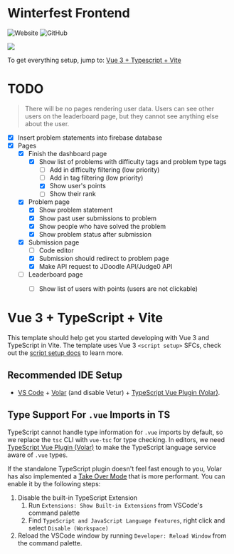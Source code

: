 # Winterfest Frontend 

<img alt="Website" src="https://img.shields.io/website?label=website&logo=vercel&style=plastic&up_message=online&url=https%3A%2F%2Fwinterfest-ayj.vercel.app">
<img alt="GitHub" src="https://img.shields.io/github/license/m1iang/winterfest-frontend?style=plastic">

![](winterfest-image.png)

To get everything setup, jump to: [Vue 3 + Typescript + Vite](#vue-3-typescript-vite)


# TODO

> There will be no pages rendering user data.
> Users can see other users on the leaderboard page, but they cannot see anything else about the user.

- [x] Insert problem statements into firebase database
- [x] Pages
  - [x] Finish the dashboard page 
    - [x] Show list of problems with difficulty tags and problem type tags
      - [ ] Add in difficulty filtering (low priority)
      - [ ] Add in tag filtering (low priority)
      - [x] Show user's points
      - [ ] Show their rank
  - [x] Problem page
    - [x] Show problem statement
    - [x] Show past user submissions to problem
    - [x] Show people who have solved the problem
    - [x] Show problem status after submission
  - [x] Submission page
    - [ ] Code editor
    - [x] Submission should redirect to problem page
    - [x] Make API request to JDoodle API/Judge0 API
  - [ ] Leaderboard page
    - [ ] Show list of users with points (users are not clickable)


# Vue 3 + TypeScript + Vite

This template should help get you started developing with Vue 3 and TypeScript in Vite. The template uses Vue 3 `<script setup>` SFCs, check out the [script setup docs](https://v3.vuejs.org/api/sfc-script-setup.html#sfc-script-setup) to learn more.

## Recommended IDE Setup

- [VS Code](https://code.visualstudio.com/) + [Volar](https://marketplace.visualstudio.com/items?itemName=Vue.volar) (and disable Vetur) + [TypeScript Vue Plugin (Volar)](https://marketplace.visualstudio.com/items?itemName=Vue.vscode-typescript-vue-plugin).

## Type Support For `.vue` Imports in TS

TypeScript cannot handle type information for `.vue` imports by default, so we replace the `tsc` CLI with `vue-tsc` for type checking. In editors, we need [TypeScript Vue Plugin (Volar)](https://marketplace.visualstudio.com/items?itemName=Vue.vscode-typescript-vue-plugin) to make the TypeScript language service aware of `.vue` types.

If the standalone TypeScript plugin doesn't feel fast enough to you, Volar has also implemented a [Take Over Mode](https://github.com/johnsoncodehk/volar/discussions/471#discussioncomment-1361669) that is more performant. You can enable it by the following steps:

1. Disable the built-in TypeScript Extension
   1. Run `Extensions: Show Built-in Extensions` from VSCode's command palette
   2. Find `TypeScript and JavaScript Language Features`, right click and select `Disable (Workspace)`
2. Reload the VSCode window by running `Developer: Reload Window` from the command palette.
